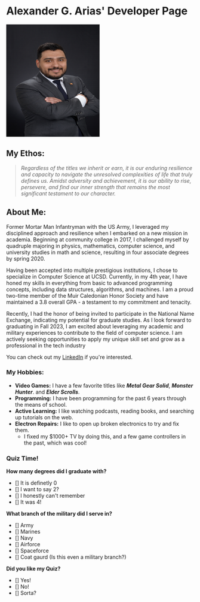 # Alexander G. Arias' Developer Page

<img src="Images/23UCSD-16525320-15-1008812455-1.jpg" alt="Picture of myself in a suit, smiling with my arms crossed while looking to the side." width="250" height="300">

## My Ethos:

> _Regardless of the titles we inherit or earn, it is our enduring resilience and capacity to navigate the unresolved complexities of life that truly defines us. Amidst adversity and achievement, it is our ability to rise, persevere, and find our inner strength that remains the most significant testament to our character._

## About Me:

Former Mortar Man Infantryman with the US Army, I leveraged my disciplined approach and resilience when I embarked on a new mission in academia. Beginning at community college in 2017, I challenged myself by quadruple majoring in physics, mathematics, computer science, and university studies in math and science, resulting in four associate degrees by spring 2020.

Having been accepted into multiple prestigious institutions, I chose to specialize in Computer Science at UCSD. Currently, in my 4th year, I have honed my skills in everything from basic to advanced programming concepts, including data structures, algorithms, and machines. I am a proud two-time member of the Muir Caledonian Honor Society and have maintained a 3.8 overall GPA - a testament to my commitment and tenacity.

Recently, I had the honor of being invited to participate in the National Name Exchange, indicating my potential for graduate studies. As I look forward to graduating in Fall 2023, I am excited about leveraging my academic and military experiences to contribute to the field of computer science. I am actively seeking opportunities to apply my unique skill set and grow as a professional in the tech industry

You can check out my [LinkedIn](www.linkedin.com/in/alexander-arias-1bb58a111) if you're interested.

### My Hobbies:

- **Video Games:** I have a few favorite titles like ***Metal Gear Solid***, ***Monster Hunter***. and ***Elder Scrolls***.
- **Programming:** I have been programming for the past 6 years through the means of school.
- **Active Learning:** I like watching podcasts, reading books, and searching up tutorials on the web. 
- **Electron Repairs:**  I like to open up broken electronics to try and fix them. 
  -  I fixed my $1000+ TV by doing this, and a few game controllers in the past, which was cool!

### Quiz Time!

**How many degrees did I graduate with?**
- [] It is definetly 0
- [] I want to say 2?
- [] I honestly can't remember
- [] It was 4!

**What branch of the military did I serve in?**
- [] Army
- [] Marines
- [] Navy
- [] Airforce
- [] Spaceforce
- [] Coat gaurd (Is this even a military branch?)

**Did you like my Quiz?**
- [] Yes!
- [] No!
- [] Sorta?


